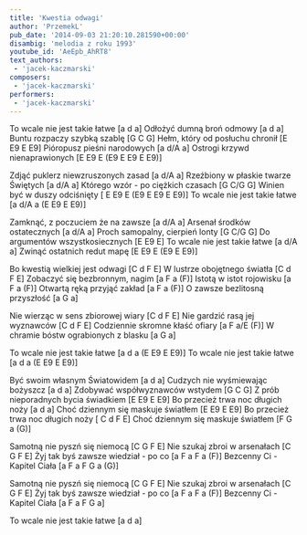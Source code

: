 ```yaml
---
title: 'Kwestia odwagi'
author: 'PrzemekL'
pub_date: '2014-09-03 21:20:10.281590+00:00'
disambig: 'melodia z roku 1993'
youtube_id: 'AeEpb_AhRT8'
text_authors:
 - 'jacek-kaczmarski'
composers:
 - 'jacek-kaczmarski'
performers:
 - 'jacek-kaczmarski'
---
```


To wcale nie jest takie łatwe [a d a]
Odłożyć dumną broń odmowy [a d a]
Buntu rozpaczy szybką szablę [G C G]
Hełm, który od posłuchu chronił [E E9 E E9]
Pióropusz pieśni narodowych [a d/A a]
Ostrogi krzywd nienaprawionych [E E9 E (E9 E E9 E E9)]

Zdjąć puklerz niewzruszonych zasad [a d/A a]
Rzeźbiony w płaskie twarze Świętych [a d/A a]
Którego wzór - po ciężkich czasach [G C/G G]
Winien być w duszy odciśnięty [ E E9 E (E9 E E9 E E9)]
To wcale nie jest takie łatwe [a d/A a (E E9 E E9)]

Zamknąć, z poczuciem że na zawsze [a d/A a]
Arsenał środków ostatecznych [a d/A a]
Proch samopalny, cierpień lonty [G C/G G]
Do argumentów wszystkosiecznych [E E9 E]
To wcale nie jest takie łatwe [a d/A a]
Zwinąć ostatnich redut mapę [E E9 E (E9 E E9)]

Bo kwestią wielkiej jest odwagi [C d F E]
W lustrze obojętnego światła [C d F E]
Zobaczyć się bezbronnym, nagim [a F a (F)]
Istotą w istot rojowisku [a F a (F)]
Otwartą ręką przyjąć zakład [a F a (F)]
O zawsze bezlitosną przyszłość [a G a]

Nie wierząc w sens zbiorowej wiary [C d F E]
Nie gardzić rasą jej wyznawców [C d F E]
Codziennie skromne kłaść ofiary [a F a/E (F)]
W chramie bóstw ograbionych z blasku [a G a]

To wcale nie jest takie łatwe [a d a (E E9 E E9)]
To wcale nie jest takie łatwe [a d a (E E9 E E9)]

Być swoim własnym Światowidem [a d a]
Cudzych nie wyśmiewając bożyszcz [a d a]
Zdobywać współwyznawców wstydem [G C G]
Z prób nieporadnych bycia świadkiem [E E9 E E9]
Bo przecież trwa noc długich noży [a d a] 
Choć dziennym się maskuje światłem [E E9 E E9]
Bo przecież trwa noc długich noży [ C d F E]
Choć dziennym się maskuje światłem [F G a (G)]

Samotną nie pyszń się niemocą [C G F E]
Nie szukaj zbroi w arsenałach [C G F E]
Żyj tak byś zawsze wiedział - po co [a F a F a (F)]
Bezcenny Ci - Kapitel Ciała [a F a F G a (G)]

Samotną nie pyszń się niemocą [C G F E]
Nie szukaj zbroi w arsenałach [C G F E]
Żyj tak byś zawsze wiedział - po co [a F a F a (F)]
Bezcenny Ci - Kapitel Ciała [a F a F G a]

To wcale nie jest takie łatwe [a d a]